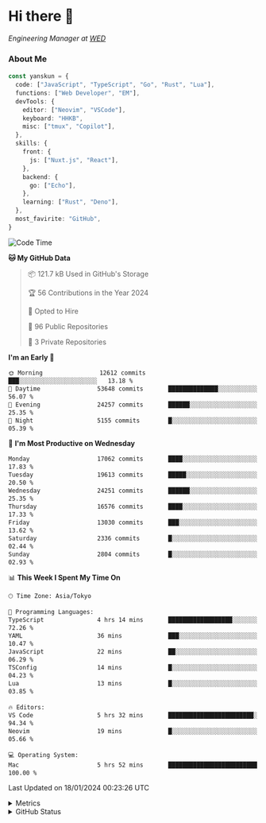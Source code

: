 # Hi there&nbsp;:wave:

<!-- ![Alt text](https://spotify-recently-played-readme.vercel.app/api?user=31kynbuubkiu3r4qh4hjuaglhfay) -->

_Engineering Manager at [WED](https://github.com/wedinc)_

### About Me

```ts
const yanskun = {
  code: ["JavaScript", "TypeScript", "Go", "Rust", "Lua"],
  functions: ["Web Developer", "EM"],
  devTools: {
    editor: ["Neovim", "VSCode"],
    keyboard: "HHKB",
    misc: ["tmux", "Copilot"],
  },
  skills: {
    front: {
      js: ["Nuxt.js", "React"],
    },
    backend: {
      go: ["Echo"],
    },
    learning: ["Rust", "Deno"],
  },
  most_favirite: "GitHub",
}
```

<!--START_SECTION:waka-->
![Code Time](http://img.shields.io/badge/Code%20Time-651%20hrs%2041%20mins-blue)

**🐱 My GitHub Data** 

> 📦 121.7 kB Used in GitHub's Storage 
 > 
> 🏆 56 Contributions in the Year 2024
 > 
> 💼 Opted to Hire
 > 
> 📜 96 Public Repositories 
 > 
> 🔑 3 Private Repositories 
 > 
**I'm an Early 🐤** 

```text
🌞 Morning                12612 commits       ███░░░░░░░░░░░░░░░░░░░░░░   13.18 % 
🌆 Daytime                53648 commits       ██████████████░░░░░░░░░░░   56.07 % 
🌃 Evening                24257 commits       ██████░░░░░░░░░░░░░░░░░░░   25.35 % 
🌙 Night                  5155 commits        █░░░░░░░░░░░░░░░░░░░░░░░░   05.39 % 
```
📅 **I'm Most Productive on Wednesday** 

```text
Monday                   17062 commits       ████░░░░░░░░░░░░░░░░░░░░░   17.83 % 
Tuesday                  19613 commits       █████░░░░░░░░░░░░░░░░░░░░   20.50 % 
Wednesday                24251 commits       ██████░░░░░░░░░░░░░░░░░░░   25.35 % 
Thursday                 16576 commits       ████░░░░░░░░░░░░░░░░░░░░░   17.33 % 
Friday                   13030 commits       ███░░░░░░░░░░░░░░░░░░░░░░   13.62 % 
Saturday                 2336 commits        █░░░░░░░░░░░░░░░░░░░░░░░░   02.44 % 
Sunday                   2804 commits        █░░░░░░░░░░░░░░░░░░░░░░░░   02.93 % 
```


📊 **This Week I Spent My Time On** 

```text
🕑︎ Time Zone: Asia/Tokyo

💬 Programming Languages: 
TypeScript               4 hrs 14 mins       ██████████████████░░░░░░░   72.26 % 
YAML                     36 mins             ███░░░░░░░░░░░░░░░░░░░░░░   10.47 % 
JavaScript               22 mins             ██░░░░░░░░░░░░░░░░░░░░░░░   06.29 % 
TSConfig                 14 mins             █░░░░░░░░░░░░░░░░░░░░░░░░   04.23 % 
Lua                      13 mins             █░░░░░░░░░░░░░░░░░░░░░░░░   03.85 % 

🔥 Editors: 
VS Code                  5 hrs 32 mins       ████████████████████████░   94.34 % 
Neovim                   19 mins             █░░░░░░░░░░░░░░░░░░░░░░░░   05.66 % 

💻 Operating System: 
Mac                      5 hrs 52 mins       █████████████████████████   100.00 % 
```


 Last Updated on 18/01/2024 00:23:26 UTC
<!--END_SECTION:waka-->

<details>
  <summary>Metrics</summary>
  <img src="https://github.com/yanskun/yanskun/blob/main/github-metrics.svg" alt="Metrics">
</details>

<details>
  <summary>GitHub Status</summary>
  <picture>
    <source media="(prefers-color-scheme: dark)" srcset="https://raw.githubusercontent.com/yanskun/yanskun/master/profile-summary-card-output/nord_dark/0-profile-details.svg">
   <img src="https://raw.githubusercontent.com/yanskun/yanskun/master/profile-summary-card-output/default/0-profile-details.svg">
  </picture>
  <br>
  <picture>
    <source media="(prefers-color-scheme: dark)" srcset="https://raw.githubusercontent.com/yanskun/yanskun/master/profile-summary-card-output/nord_dark/1-repos-per-language.svg">
   <img src="https://raw.githubusercontent.com/yanskun/yanskun/master/profile-summary-card-output/default/1-repos-per-language.svg">
  </picture>
  <picture>
    <source media="(prefers-color-scheme: dark)" srcset="https://raw.githubusercontent.com/yanskun/yanskun/master/profile-summary-card-output/nord_dark/2-most-commit-language.svg">
   <img src="https://raw.githubusercontent.com/yanskun/yanskun/master/profile-summary-card-output/default/2-most-commit-language.svg">
  </picture>
  <br>
  <picture>
    <source media="(prefers-color-scheme: dark)" srcset="https://raw.githubusercontent.com/yanskun/yanskun/master/profile-summary-card-output/nord_dark/3-stats.svg">
   <img src="https://raw.githubusercontent.com/yanskun/yanskun/master/profile-summary-card-output/default/3-stats.svg">
  </picture>
  <picture>
    <source media="(prefers-color-scheme: dark)" srcset="https://raw.githubusercontent.com/yanskun/yanskun/master/profile-summary-card-output/nord_dark/4-productive-time.svg">
   <img src="https://raw.githubusercontent.com/yanskun/yanskun/master/profile-summary-card-output/default/4-productive-time.svg">
  </picture>
</details>
